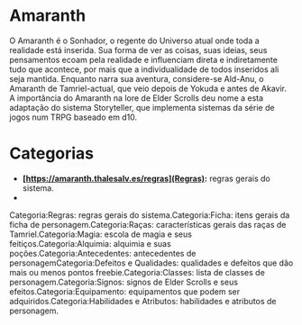<!-- TITLE: Amaranth -->
<!-- SUBTITLE: Storyteller para Elder Scrolls  -->
# Amaranth
O Amaranth é o Sonhador, o regente do Universo atual onde toda a realidade está inserida. Sua forma de ver as coisas, suas ideias, seus pensamentos ecoam pela realidade e influenciam direta e indiretamente tudo que acontece, por mais que a individualidade de todos inseridos ali seja mantida. Enquanto narra sua aventura, considere-se Ald-Anu, o Amaranth de Tamriel-actual, que veio depois de Yokuda e antes de Akavir. A importância do Amaranth na lore de Elder Scrolls deu nome a esta adaptação do sistema Storyteller, que implementa sistemas da série de jogos num TRPG baseado em d10.

# Categorias
* **[https://amaranth.thalesalv.es/regras](Regras):** regras gerais do sistema.
* 
Categoria:Regras: regras gerais do sistema.Categoria:Ficha: itens gerais da ficha de personagem.Categoria:Raças: características gerais das raças de Tamriel.Categoria:Magia: escola de magia e seus feitiços.Categoria:Alquimia: alquimia e suas poções.Categoria:Antecedentes: antecedentes de personagemCategoria:Defeitos e Qualidades: qualidades e defeitos que dão mais ou menos pontos freebie.Categoria:Classes: lista de classes de personagem.Categoria:Signos: signos de Elder Scrolls e seus efeitos.Categoria:Equipamento: equipamentos que podem ser adquiridos.Categoria:Habilidades e Atributos: habilidades e atributos de personagem.